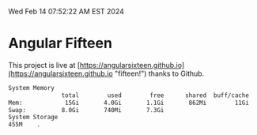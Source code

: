 Wed Feb 14 07:52:22 AM EST 2024

# Angular Fifteen


This project is live at [https://angularsixteen.github.io](https://angularsixteen.github.io "fifteen!") thanks to Github.

```bash
System Memory
               total        used        free      shared  buff/cache   available
Mem:            15Gi       4.0Gi       1.1Gi       862Mi        11Gi        11Gi
Swap:          8.0Gi       740Mi       7.3Gi
System Storage
455M	.
```
```bash
